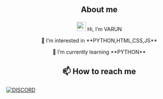 ## <p align="center"> About me

<p align="center"> <img src="https://media.giphy.com/media/hvRJCLFzcasrR4ia7z/giphy.gif" width="25px"> Hi, I’m VARUN
<p align="center"> 👀 I’m interested in **PYTHON,HTML,CSS,JS**
<p align="center"> 🌱 I’m currently learning **PYTHON**

## <p align="center"> 📫 How to reach me 

[![DISCORD](https://img.shields.io/badge/-Varun2293-4285F4?style=for-the-badge&logo=DISCORD&logoColor=white)](https://discord.com/channels/@me)
